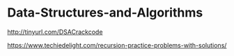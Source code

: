 # Data-Structures-and-Algorithms

http://tinyurl.com/DSACrackcode

https://www.techiedelight.com/recursion-practice-problems-with-solutions/
